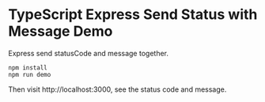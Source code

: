 TypeScript Express Send Status with Message Demo
==================================================

Express send statusCode and message together.

```
npm install
npm run demo
```

Then visit http://localhost:3000, see the status code and message.
